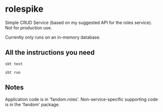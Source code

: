 # rolespike

Simple CRUD Service (based on my suggested API for the roles service). Not for production use.

Currently only runs on an in-memory database.

## All the instructions you need

```sbt test```

```sbt run```

## Notes

Application code is in 'fandom.roles'. Non-service-specific supporting code is in the 'fandom' package.
